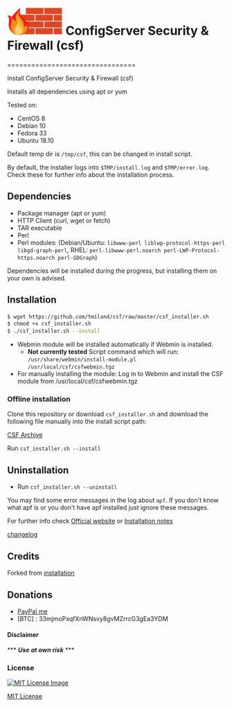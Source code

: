 # [<img src="https://github.com/tmiland/csf/raw/master/img/csf_firewall.png?sanitize=true" height="64" width="128">](https://github.com/tmiland/csf/raw/master/img/csf_firewall.png?sanitize=true) ConfigServer Security & Firewall (csf)
================================

Install ConfigServer Security & Firewall (csf)

Installs all dependencies using apt or yum

Tested on:
* CentOS 8
* Debian 10
* Fedora 33
* Ubuntu 18.10

Default temp dir is ```/tmp/csf```, this can be changed in install script.

By default, the installer logs into ```$TMP/install.log``` and ```$TMP/error.log```. Check these for further info about the installation process.

## Dependencies
* Package manager (apt or yum)
* HTTP Client (curl, wget or fetch)
* TAR executable
* Perl
* Perl modules: (Debian/Ubuntu: ```libwww-perl liblwp-protocol-https-perl libgd-graph-perl```, RHEL: ```perl-libwww-perl.noarch perl-LWP-Protocol-https.noarch perl-GDGraph```)

Dependencies will be installed during the progress, but installing them on your own is advised.

## Installation

```bash
$ wget https://github.com/tmiland/csf/raw/master/csf_installer.sh
$ chmod +x csf_installer.sh
$ ./csf_installer.sh --install
```

* Webmin module will be installed automatically if Webmin is installed.
  * **Not currently tested**
  Script command which will run: ```/usr/share/webmin/install-module.pl /usr/local/csf/csfwebmin.tgz```
* For manually installing the module: Log in to Webmin and install the CSF module from /usr/local/csf/csfwebmin.tgz

### Offline installation

Clone this repository or download ```csf_installer.sh``` and download the following file manually into the install script path:

[CSF Archive](https://download.configserver.com/csf.tgz)

Run ```csf_installer.sh --install```

## Uninstallation

* Run ```csf_installer.sh --uninstall```

You may find some error messages in the log about ```apf```. If you don't know what apf is or you don't have apf installed just ignore these messages.

For further info check [Official website](http://configserver.com/cp/csf.html) or [Installation notes](https://download.configserver.com/csf/install.txt)

[changelog](https://download.configserver.com/csf/changelog.txt)

## Credits

Forked from [installation](https://github.com/installation/csf)

## Donations 
- [PayPal me](https://paypal.me/milanddata)
- [BTC] : 33mjmoPxqfXnWNsvy8gvMZrrcG3gEa3YDM

#### Disclaimer 

*** ***Use at own risk*** ***

### License

[![MIT License Image](https://upload.wikimedia.org/wikipedia/commons/thumb/0/0c/MIT_logo.svg/220px-MIT_logo.svg.png)](https://github.com/tmiland/csf/blob/master/LICENSE)

[MIT License](https://github.com/tmiland/csf/blob/master/LICENSE)
